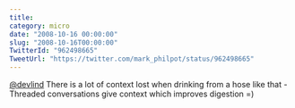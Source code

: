 ```yaml
---
title: 
category: micro
date: "2008-10-16 00:00:00"
slug: "2008-10-16T00:00:00"
TwitterId: "962498665"
TweetUrl: "https://twitter.com/mark_philpot/status/962498665"
---
```


[@devlind](https://twitter.com/devlind) There is a lot of context lost when
drinking from a hose like that -Threaded conversations give context which
improves digestion =)
